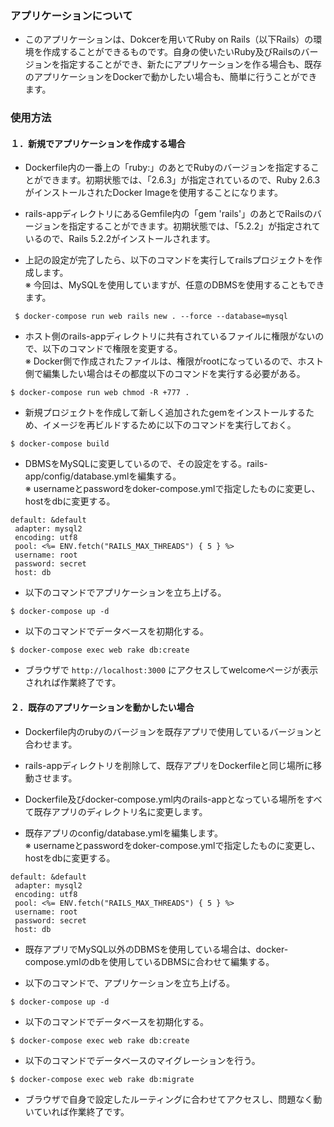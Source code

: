 ### アプリケーションについて

- このアプリケーションは、Dokcerを用いてRuby on Rails（以下Rails）の環境を作成することができるものです。自身の使いたいRuby及びRailsのバージョンを指定することができ、新たにアプリケーションを作る場合も、既存のアプリケーションをDockerで動かしたい場合も、簡単に行うことができます。


### 使用方法


#### １．新規でアプリケーションを作成する場合

- Dockerfile内の一番上の「ruby:」のあとでRubyのバージョンを指定することができます。初期状態では、「2.6.3」が指定されているので、Ruby 2.6.3がインストールされたDocker Imageを使用することになります。

- rails-appディレクトリにあるGemfile内の「gem 'rails'」のあとでRailsのバージョンを指定することができます。初期状態では、「5.2.2」が指定されているので、Rails 5.2.2がインストールされます。

- 上記の設定が完了したら、以下のコマンドを実行してrailsプロジェクトを作成します。   
※ 今回は、MySQLを使用していますが、任意のDBMSを使用することもできます。

```
 $ docker-compose run web rails new . --force --database=mysql
 ```

 - ホスト側のrails-appディレクトリに共有されているファイルに権限がないので、以下のコマンドで権限を変更する。   
 ※ Docker側で作成されたファイルは、権限がrootになっているので、ホスト側で編集したい場合はその都度以下のコマンドを実行する必要がある。

 ```
 $ docker-compose run web chmod -R +777 .
 ```
 
 - 新規プロジェクトを作成して新しく追加されたgemをインストールするため、イメージを再ビルドするために以下のコマンドを実行しておく。
 
 ```
 $ docker-compose build
 ```

 - DBMSをMySQLに変更しているので、その設定をする。rails-app/config/database.ymlを編集する。   
 ※ usernameとpasswordをdoker-compose.ymlで指定したものに変更し、hostをdbに変更する。
 
 ```
 default: &default
  adapter: mysql2
  encoding: utf8
  pool: <%= ENV.fetch("RAILS_MAX_THREADS") { 5 } %>
  username: root
  password: secret
  host: db
 ```

- 以下のコマンドでアプリケーションを立ち上げる。

```
$ docker-compose up -d
```

- 以下のコマンドでデータベースを初期化する。

```
$ docker-compose exec web rake db:create
```

- ブラウザで `http://localhost:3000` にアクセスしてwelcomeページが表示されれば作業終了です。


#### ２．既存のアプリケーションを動かしたい場合

- Dockerfile内のrubyのバージョンを既存アプリで使用しているバージョンと合わせます。

- rails-appディレクトリを削除して、既存アプリをDockerfileと同じ場所に移動させます。

- Dockerfile及びdocker-compose.yml内のrails-appとなっている場所をすべて既存アプリのディレクトリ名に変更します。

- 既存アプリのconfig/database.ymlを編集します。  
 ※ usernameとpasswordをdoker-compose.ymlで指定したものに変更し、hostをdbに変更する。
 
 ```
 default: &default
  adapter: mysql2
  encoding: utf8
  pool: <%= ENV.fetch("RAILS_MAX_THREADS") { 5 } %>
  username: root
  password: secret
  host: db
 ```

 - 既存アプリでMySQL以外のDBMSを使用している場合は、docker-compose.ymlのdbを使用しているDBMSに合わせて編集する。

- 以下のコマンドで、アプリケーションを立ち上げる。

```
$ docker-compose up -d
```

- 以下のコマンドでデータベースを初期化する。

```
$ docker-compose exec web rake db:create
```

- 以下のコマンドでデータベースのマイグレーションを行う。

```
$ docker-compose exec web rake db:migrate
```

- ブラウザで自身で設定したルーティングに合わせてアクセスし、問題なく動いていれば作業終了です。
